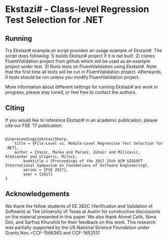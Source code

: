 # Ekstazi# - Class-level Regression Test Selection for .NET

## Running

Try Ekstazi#
example.sh script provides an usage example of Ekstazi#. The script
does following: 1) builds Ekstazi# project if it is not built. 2)
clones FluentValidation project from github which will be used as an
example project under test. 3) Runs tests on FluentValidation using
Ekstazi#. Note that the first time all tests will be run in
FluentValidation project. Afterwards, 0 tests should be run unless you
modify FluentValidation project.

More information about different settings for running Ekstazi# are
work in progress, please stay tuned, or feel free to contact the
authors.

## Citing

If you would like to reference Ekstazi# in an academic publication, please cite our FSE '17 publication:
```

@inproceedings{ekstaziSharp,
	title = {File-Level vs. Module-Level Regression Test Selection for .NET},
	author = {Vasic, Marko and Parvez, Zuhair and Milicevic, Aleksandar and Gligoric, Milos},
        booktitle = {Proceedings of the 2017 25th ACM SIGSOFT International Symposium on Foundations of Software Engineering},
        series = {FSE 2017},
        year = {2017}
}
```

## Acknowledgements

We thank the fellow students of EE 382C (Verification and Validation
of Software) at The University of Texas at Austin for constructive
discussions on the material presented in this paper. We also thank
Ahmet Celik, Nima Dini, and Sarfraz Khurshid for their feedback on
this work.  This research was partially supported by the US National
Science Foundation under Grants Nos.~CCF-1566363 and CCF-1652517.